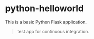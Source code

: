 # python-helloworld

This is a basic Python Flask application.

> test app for continuous integration.
